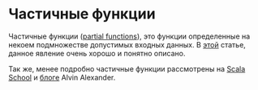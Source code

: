 Частичные функции
=================
Частичные функции ([partial functions][pf-wiki]), это функции определенные на
некоем подмножестве допустимых входных данных. В [этой][pf-no-phd] статье,
данное явление очень хорошо и понятно описано.

Так же, менее подробно частичные функции рассмотрены на
[Scala School][ss-pf] и [блоге][aa-pf] Alvin Alexander.

[pf-wiki]: https://en.wikipedia.org/wiki/Partial_function
[pf-no-phd]: http://blog.bruchez.name/2011/10/scala-partial-functions-without-phd.html
[ss-pf]: https://twitter.github.io/scala_school/pattern-matching-and-functional-composition.html#PartialFunction
[aa-pf]: http://alvinalexander.com/scala/how-to-define-use-partial-functions-in-scala-syntax-examples

